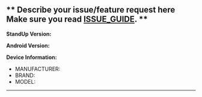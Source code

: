 ** Describe your issue/feature request here Make sure you read [ISSUE_GUIDE](https://github.com/kevalpatel2106/android-ruler-picker/blob/master/.github/ISSUE_GUIDE.md). **
-------------------------------------

**StandUp Version:** <!-- e.g. Version 1.23 -->

**Android Version:** <!-- Android 8.1 -->

**Device Information:**  
- MANUFACTURER: <!-- e.g. Samsung Electornics Limited -->  
- BRAND: <!-- e.g. Galaxy S4 -->  
- MODEL: <!-- e.g. GT-I9500 -->  
-------------------------------------
